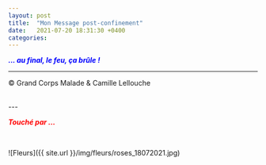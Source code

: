 ```yaml
---
layout: post
title:  "Mon Message post-confinement"
date:   2021-07-20 18:31:30 +0400
categories: 
---
```



<span style="color: blue">***... au final, le feu, ça brûle !***</span>
<br/>


---
&copy;  Grand Corps Malade & Camille Lellouche

<br>
---


<span style="color: red">***Touché par ...***</span>

<br>



![Fleurs]({{ site.url }}/img/fleurs/roses_18072021.jpg)